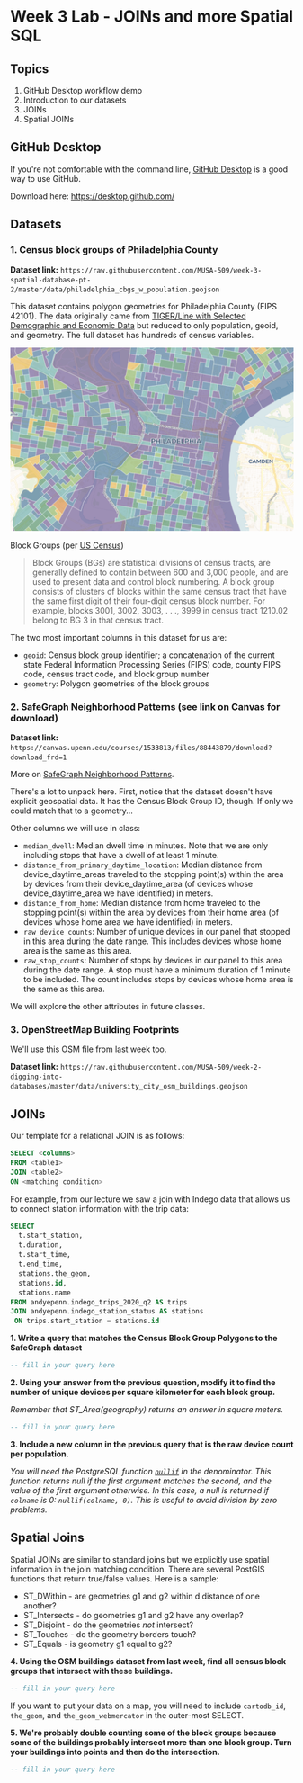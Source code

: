 # Week 3 Lab - JOINs and more Spatial SQL

## Topics

1. GitHub Desktop workflow demo
2. Introduction to our datasets
3. JOINs
4. Spatial JOINs

## GitHub Desktop

If you're not comfortable with the command line, [GitHub Desktop](https://desktop.github.com/) is a good way to use GitHub.

Download here: https://desktop.github.com/

## Datasets

### 1. Census block groups of Philadelphia County

**Dataset link:** `https://raw.githubusercontent.com/MUSA-509/week-3-spatial-database-pt-2/master/data/philadelphia_cbgs_w_population.geojson`

This dataset contains polygon geometries for Philadelphia County (FIPS 42101). The data originally came from [TIGER/Line with Selected Demographic and Economic Data](https://www.census.gov/geographies/mapping-files/2010/geo/tiger-data.html) but reduced to only population, geoid, and geometry. The full dataset has hundreds of census variables.

![](images/philadelphia-cbgs.png)

Block Groups (per [US Census](https://www.census.gov/programs-surveys/geography/about/glossary.html#par_textimage_4))

> Block Groups (BGs) are statistical divisions of census tracts, are generally defined to contain between 600 and 3,000 people, and are used to present data and control block numbering.  A block group consists of clusters of blocks within the same census tract that have the same first digit of their four-digit census block number.  For example, blocks 3001, 3002, 3003, . . ., 3999 in census tract 1210.02 belong to BG 3 in that census tract.

The two most important columns in this dataset for us are:

* `geoid`: Census block group identifier; a concatenation of the current state Federal Information Processing Series (FIPS) code, county FIPS code, census tract code, and block group number
* `geometry`: Polygon geometries of the block groups

### 2. SafeGraph Neighborhood Patterns (see link on Canvas for download)

**Dataset link:** `https://canvas.upenn.edu/courses/1533813/files/88443879/download?download_frd=1`

More on [SafeGraph Neighborhood Patterns](https://docs.safegraph.com/docs/neighborhood-patterns-2020).

There's a lot to unpack here. First, notice that the dataset doesn't have explicit geospatial data. It has the Census Block Group ID, though. If only we could match that to a geometry...

Other columns we will use in class:

  * `median_dwell`: Median dwell time in minutes. Note that we are only including stops that have a dwell of at least 1 minute.
  * `distance_from_primary_daytime_location`: Median distance from device_daytime_areas traveled to the stopping point(s) within the area by devices from their device_daytime_area (of devices whose device_daytime_area we have identified) in meters.
  * `distance_from_home`: Median distance from home traveled to the stopping point(s) within the area by devices from their home area (of devices whose home area we have identified) in meters.
  * `raw_device_counts`: Number of unique devices in our panel that stopped in this area during the date range. This includes devices whose home area is the same as this area.
  * `raw_stop_counts`: Number of stops by devices in our panel to this area during the date range. A stop must have a minimum duration of 1 minute to be included. The count includes stops by devices whose home area is the same as this area.

We will explore the other attributes in future classes.

### 3. OpenStreetMap Building Footprints

We'll use this OSM file from last week too.

**Dataset link:** `https://raw.githubusercontent.com/MUSA-509/week-2-digging-into-databases/master/data/university_city_osm_buildings.geojson`

## JOINs

Our template for a relational JOIN is as follows:

```SQL
SELECT <columns>
FROM <table1>
JOIN <table2>
ON <matching condition>
```

For example, from our lecture we saw a join with Indego data that allows us to connect station information with the trip data:

```SQL
SELECT
  t.start_station,
  t.duration,
  t.start_time,
  t.end_time,
  stations.the_geom,
  stations.id,
  stations.name
FROM andyepenn.indego_trips_2020_q2 AS trips
JOIN andyepenn.indego_station_status AS stations
 ON trips.start_station = stations.id
```


**1. Write a query that matches the Census Block Group Polygons to the SafeGraph dataset**

```SQL
-- fill in your query here
```

**2. Using your answer from the previous question, modify it to find the number of unique devices per square kilometer for each block group.**

_Remember that ST_Area(geography) returns an answer in square meters._

```SQL
-- fill in your query here
```

**3. Include a new column in the previous query that is the raw device count per population.**

_You will need the PostgreSQL function [`nullif`](https://www.postgresql.org/docs/12/functions-conditional.html#FUNCTIONS-NULLIF) in the denominator. This function returns null if the first argument matches the second, and the value of the first argument otherwise. In this case, a null is returned if `colname` is 0: `nullif(colname, 0)`. This is useful to avoid division by zero problems._

## Spatial Joins

Spatial JOINs are similar to standard joins but we explicitly use spatial information in the join matching condition. There are several PostGIS functions that return true/false values. Here is a sample:

* ST_DWithin - are geometries g1 and g2 within d distance of one another?
* ST_Intersects - do geometries g1 and g2 have any overlap?
* ST_Disjoint - do the geometries _not_ intersect?
* ST_Touches - do the geometry borders touch?
* ST_Equals - is geometry g1 equal to g2?

**4. Using the OSM buildings dataset from last week, find all census block groups that intersect with these buildings.**

```SQL
-- fill in your query here
```

If you want to put your data on a map, you will need to include `cartodb_id`, `the_geom`, and `the_geom_webmercator` in the outer-most SELECT.

**5. We're probably double counting some of the block groups because some of the buildings probably intersect more than one block group. Turn your buildings into points and then do the intersection.**

```SQL
-- fill in your query here
```
